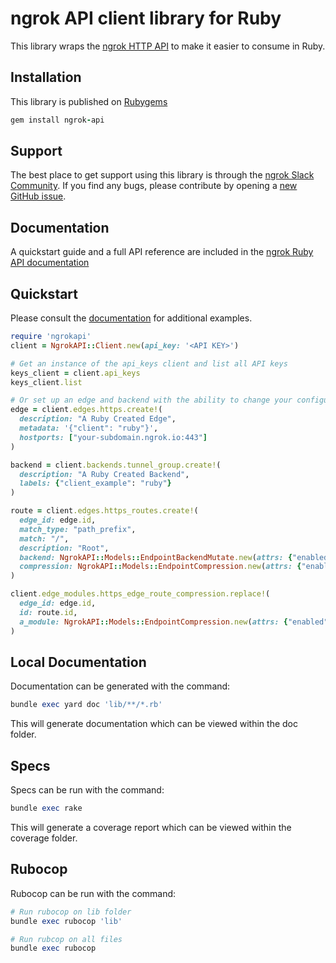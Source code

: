 # ngrok API client library for Ruby

This library wraps the [ngrok HTTP API](https://ngrok.com/docs/api) to make it
easier to consume in Ruby.

## Installation

This library is published on [Rubygems](https://rubygems.org/gems/ngrok-api)

```ruby
gem install ngrok-api
```

## Support

The best place to get support using this library is through the [ngrok Slack Community](https://ngrok.com/slack). If you find any bugs, please contribute by opening a [new GitHub issue](https://github.com/ngrok/ngrok-api-ruby/issues/new/choose).

## Documentation

A quickstart guide and a full API reference are included in the [ngrok Ruby API documentation](https://ruby-api.docs.ngrok.com)

## Quickstart

Please consult the [documentation](https://ruby-api.docs.ngrok.com) for additional examples.

```ruby
require 'ngrokapi'
client = NgrokAPI::Client.new(api_key: '<API KEY>')

# Get an instance of the api_keys client and list all API keys
keys_client = client.api_keys
keys_client.list

# Or set up an edge and backend with the ability to change your configuration later
edge = client.edges.https.create!(
  description: "A Ruby Created Edge",
  metadata: '{"client": "ruby"}',
  hostports: ["your-subdomain.ngrok.io:443"]
)

backend = client.backends.tunnel_group.create!(
  description: "A Ruby Created Backend",
  labels: {"client_example": "ruby"}
)

route = client.edges.https_routes.create!(
  edge_id: edge.id,
  match_type: "path_prefix",
  match: "/",
  description: "Root",
  backend: NgrokAPI::Models::EndpointBackendMutate.new(attrs: {"enabled": true, "backend_id": backend.id}),
  compression: NgrokAPI::Models::EndpointCompression.new(attrs: {"enabled": true})
)

client.edge_modules.https_edge_route_compression.replace!(
  edge_id: edge.id,
  id: route.id,
  a_module: NgrokAPI::Models::EndpointCompression.new(attrs: {"enabled": false})
)
```

## Local Documentation

Documentation can be generated with the command:

```ruby
bundle exec yard doc 'lib/**/*.rb'
```

This will generate documentation which can be viewed within the doc folder.

## Specs

Specs can be run with the command:

```ruby
bundle exec rake
```

This will generate a coverage report which can be viewed within the coverage folder.

## Rubocop

Rubocop can be run with the command:

```ruby
# Run rubocop on lib folder
bundle exec rubocop 'lib'

# Run rubcop on all files
bundle exec rubocop
```

